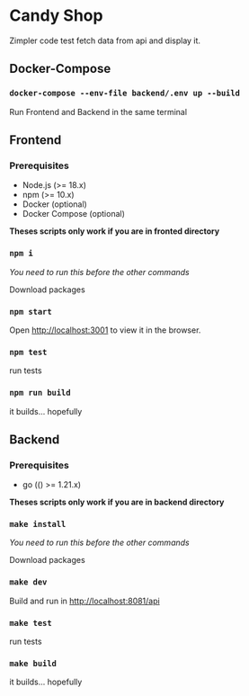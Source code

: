 # Candy Shop

Zimpler code test fetch data from api and display it.

## Docker-Compose

### `docker-compose --env-file backend/.env up --build`

Run Frontend and Backend in the same terminal

## Frontend

### Prerequisites

- Node.js (>= 18.x)
- npm (>= 10.x)
- Docker (optional)
- Docker Compose (optional)

**Theses scripts only work if you are in fronted directory**

### `npm i`
*You need to run this before the other commands*

Download packages

### `npm start`

Open [http://localhost:3001](http://localhost:3001) to view it in the browser.

### `npm test`

run tests

### `npm run build`

it builds... hopefully

## Backend

### Prerequisites

- go (() >= 1.21.x)

**Theses scripts only work if you are in backend directory**

### `make install`
*You need to run this before the other commands*

Download packages

### `make dev`

Build and run in [http://localhost:8081/api](http://localhost:8081/api)

### `make test`

run tests

### `make build`

it builds... hopefully

